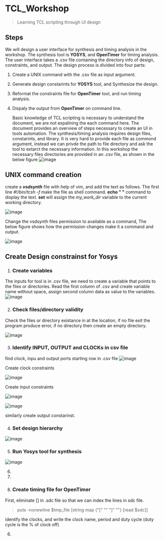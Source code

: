 # TCL_Workshop
> Learning TCL scripting through UI design
>
## Steps
We will design a user interface for synthesis and timing analysis in the workshop. The synthesis tool is **YOSYS**, and **OpenTimer** for timing analysis. The user interface takes a .csv file containing the directory info of design, constraints, and output. The design process is divided into four parts:
1. Create a UNIX command with the .csv file as input argument.
2. Generate design constarints for **YOSYS** tool, and Synthesize the design.
3. Reformat the constraints file for **OpenTimer** tool, and run timing analysis.
4. Dispaly the output from **OpenTimer** on command line.

   Basic knowledge of TCL scripting is necessary to understand the document, we are not expalining the each command here. The document provides an overview of steps necessary to create an UI in tools automation.
   The synthesis/timing analysis requires design files, constarints, and library. It is very hard to provide each file as commond argument, instead we can privde the path to file directory and ask the tool to extarct the necessary information. In this workshop the necessary files directories are provided in an .csv file, as shown in the below figure
    ![image](https://github.com/RajuMachupalli/TCL_Workshop/assets/52839597/bc89e6a1-cb72-448d-8afb-7219fb8858fd)

   
## UNIX command creation ##
create a ***vsdsynth*** file with help of vim, and add the text as follows. The first line *#!/bin/tcsh -f* make the file as shell command. **echo " "** command to display the text. **set** will assign the *my_work_dir* variable to the current working directory. 

![image](https://github.com/RajuMachupalli/TCL_Workshop/assets/52839597/89c7cee0-ee46-4b21-a9bc-56f0cf55af2d)

Change the vsdsynth files permission to available as a command, The below figure shows how the permission changes make it a command and output.

![image](https://github.com/RajuMachupalli/TCL_Workshop/assets/52839597/7a0ad8d1-88e4-4ba9-b111-db3255d0c3a0)

## Create Design constrainst for Yosys ##
1. ### Create variables ###
  The inputs for tool is in .csv file, we need to create a variable that points to the files or directories. Read the first column of .csv and create variable name without space, assign second column data as value to the variables. 
  ![image](https://github.com/RajuMachupalli/TCL_Workshop/assets/52839597/fc3f0713-4892-4e68-b4e8-0426fefa8f41)


2. ### Check files/directory validity ###
  Check the files or directory existance in at the location, if no file exit the program  produce error, if no directory then create an empty directory.
  
  ![image](https://github.com/RajuMachupalli/TCL_Workshop/assets/52839597/b47e2d9a-7a09-45e5-8afe-f92dd197db98)

3. ### Identify INPUT, OUTPUT and CLOCKs in csv file ###
  find clock, inpu and output ports starting row in .csv file
  ![image](https://github.com/RajuMachupalli/TCL_Workshop/assets/52839597/6facee43-41df-43c0-aee3-38bc4794758b)

  Create clock constraints
  
  ![image](https://github.com/RajuMachupalli/TCL_Workshop/assets/52839597/9f4eabb4-dffd-4e7f-b0cf-fabfc8c357a7)

  Create input constraints
  
  ![image](https://github.com/RajuMachupalli/TCL_Workshop/assets/52839597/8f66bfd2-f18d-4d70-96ee-58a4cd34b99d)

  ![image](https://github.com/RajuMachupalli/TCL_Workshop/assets/52839597/82fa2c46-2631-4f92-8e13-ba51aca8938d)

  similarly create output constarinst.

4.  ### Set design hierarchy ###
  ![image](https://github.com/RajuMachupalli/TCL_Workshop/assets/52839597/beb75d1f-f9d8-402e-8f9a-073ebf32c857)

5. ### Run Yosys tool for synthesis ###
  ![image](https://github.com/RajuMachupalli/TCL_Workshop/assets/52839597/0d406188-d6dc-446d-9a95-95eae40fbab8)
  

6. 

7.  

8.  ### Create timing file for OpenTimer ###
  First, eliminate [] in .sdc file so that we can index the lines in sdc file. 
  >puts -nonewline $tmp_file [string map {"\[" "" "\]" ""} [read $sdc]]

  identify the clocks, and write the clock name, period and duty cycle (duty cycle is the % of clock off)
  >
>

6.  


